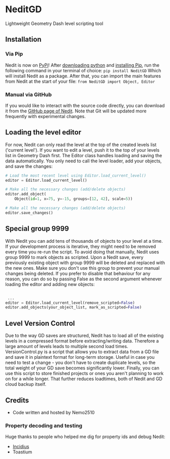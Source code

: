 # NeditGD

 Lightweight Geometry Dash level scripting tool

## Installation

### Via Pip

 Nedit is now on [PyPi](https://pypi.org/project/NeditGD/)! After [downloading python](https://www.python.org/downloads/) and [installing Pip](https://pip.pypa.io/en/stable/installation/), run the following command in your terminal of choice:
`pip install NeditGD`
 Which will install Nedit as a package. After that, you can import the main features from Nedit at the start of your file:
`from NeditGD import Object, Editor`

### Manual via GitHub

 If you would like to interact with the source code directly, you can download it from the [GitHub page of Nedit](https://github.com/Boris-Filin/NeditGD).
 Note that Git will be updated more frequently with experimental changes.

## Loading the level editor

 For now, Nedit can only read the level at the top of the created levels list ('current level'). If you want to edit a level, push it to the top of your levels list in Geometry Dash first.
 The Editor class handles loading and saving the data automatically. You only need to call the level loader, add your objects, and save the changes:

```python
# Load the most recent level using Editor.load_current_level()
editor = Editor.load_current_level()

# Make all the necessary changes (add/delete objects)
editor.add_object(
    Object(id=1, x=75, y=-15, groups=[12, 42], scale=5))

# Make all the necessary changes (add/delete objects)
editor.save_changes()
```

## Special group 9999

 With Nedit you can add tens of thousands of objects to your level at a time. If your development process is iterative, they might need to be removed every time you re-run the script. To avoid doing that manually, Nedit uses group 9999 to mark objects as scripted. Upon a Nedit save, every previously existing object with group 9999 will be deleted and replaced with the new ones. Make sure you don't use this group to prevent your manual changes being deleted.
 If you prefer to disable that behaviour for any reason, you can do so by passing False as the second argument whenever loading the editor and adding new objects:

```python

 ...
editor = Editor.load_current_level(remove_scripted=False)
editor.add_objects(your_object_list, mark_as_scripted=False)
```

## Level Version Control

 Due to the way GD saves are structured, Nedit has to load all of the existing levels in a compressed format before extracting/writing data. Therefore a large amount of levels leads to multiple second load times.
 VersionControl.py is a script that allows you to extract data from a GD file and save it in plaintext format for long-term storage. Useful in case you need to test a change - you don't have to create duplicate levels, so the total weight of your GD save becomes significantly lower.
 Finally, you can use this script to store finished projects or ones you aren't planning to work on for a while longer. That further reduces loadtimes, both of Nedit and GD cloud backup itself.

## Credits

* Code written and hosted by Nemo2510

### Property decoding and testing

Huge thanks to people who helped me dig for property ids and debug Nedit:

* [Incidius](https://github.com/Incidius)
* Toastium
